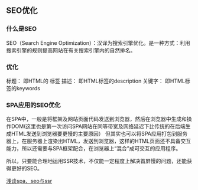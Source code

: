 ## SEO优化

### 什么是SEO
SEO（Search Engine Optimization）：汉译为搜索引擎优化。是一种方式：利用搜索引擎的规则提高网站在有关搜索引擎内的自然排名。
### 优化
标题： 即HTML的 <title></title> 标签
描述： 即HTML<meta>标签的description
关键字： 即HTML<meta>标签的keywords

### SPA应用的SEO优化
在SPA中，一般是将框架及网站页面代码发送到浏览器，然后在浏览器中生成和操作DOM(这里也是第一次访问SPA网站在同等带宽及网络延迟下比传统的在后端生成HTML发送到浏览器要更慢的主要原因）
但其实也可以将SPA应用打包到服务器上，在服务器上渲染出HTML，发送到浏览器，这样的HTML页面还不具备交互能力，所以还需要与SPA框架配合，在浏览器上“混合”成可交互的应用程序。

所以，只要能合理地运用SSR技术，不仅能一定程度上解决首屏慢的问题，还能获得更好的SEO。


[浅谈spa、seo与ssr](https://juejin.im/entry/5bbbf852f265da0aea699497)